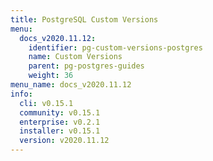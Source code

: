 ```yaml
---
title: PostgreSQL Custom Versions
menu:
  docs_v2020.11.12:
    identifier: pg-custom-versions-postgres
    name: Custom Versions
    parent: pg-postgres-guides
    weight: 36
menu_name: docs_v2020.11.12
info:
  cli: v0.15.1
  community: v0.15.1
  enterprise: v0.2.1
  installer: v0.15.1
  version: v2020.11.12
---
```


